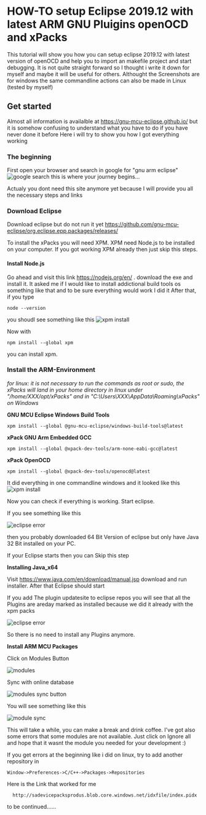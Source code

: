 
# HOW-TO setup Eclipse 2019.12 with latest ARM GNU Pluigins openOCD and xPacks

This tutorial will show you how you can setup eclipse 2019.12 with latest version of openOCD and help you to import an makefile project and start debugging. It is not quite straight forward so I thought i write it down for myself and maybe it will be useful for others.
 Althought the Screenshots are for windows the same commandline actions can also be made in Linux (tested by myself)

## Get started
Almost all information is availalble at 
https://gnu-mcu-eclipse.github.io/
but it is somehow confusing to understand what you have to do if you have never done it before
Here i will try to show you how I got everything working

### The beginning
First open your browser and search in google for "gnu arm eclipse"
![google search](./images/google_search.png)
this is where your journey begins...

Actualy you dont need this site anymore yet because I will provide you all the necessary steps and links

### Download Eclipse
Download eclipse but do not run it yet
https://github.com/gnu-mcu-eclipse/org.eclipse.epp.packages/releases/

To install the xPacks you will need XPM. XPM need Node.js to be installed on your computer. If you got working XPM already then just skip this steps. 

#### Install Node.js
Go ahead and visit this link https://nodejs.org/en/ . download the exe and install it. It asked me if I would like to install addictional build tools os something like that and to be sure everything would work I did it
After that, if you type 
```
node --version
```
you shoudl see something like this
![xpm install](./images/Unbenannt1.PNG)

Now with 
```
npm install --global xpm
```
you can install xpm.

### Install the ARM-Environment

*for linux: it is not necessary to run the commands as root or sudo, the xPacks will land in your home directory in linux under "/home/XXX/opt/xPacks" and in "C:\Users\XXX\AppData\Roaming\xPacks" on Windows*

__GNU MCU Eclipse Windows Build Tools__
```
xpm install --global @gnu-mcu-eclipse/windows-build-tools@latest
```

__xPack GNU Arm Embedded GCC__
```
xpm install --global @xpack-dev-tools/arm-none-eabi-gcc@latest
```
__xPack OpenOCD__
```
xpm install --global @xpack-dev-tools/openocd@latest
```
It did everything in one commandline windows and it looked like this
![xpm install](./images/Unbenannt4.PNG)

Now you can check if everything is working.
Start eclipse.

If you see something like this

![eclipse error](./images/Unbenannt6.PNG)

then you probably downloaded 64 Bit Version of eclipse but only have Java 32 Bit installed on your PC. 

If your Eclipse starts then you can Skip this step

__Installing Java_x64__

Visit 
https://www.java.com/en/download/manual.jsp
download and run installer. After that Eclipse should start

If you add The plugin updatesite to eclipse repos you will see that all the Plugins are areday marked as installed because we did it already with the xpm packs

![eclipse error](./images/Unbenannt9.PNG)

So there is no need to install any Plugins anymore.

__Install ARM MCU Packages__

Click on Modules Button

![modules](./images/modules.png)

Sync with online database

![modules sync button](./images/modules_refresh.png)

You will see something like this

![module sync](./images/Unbenannt10.PNG)

This will take a while, you can make a break and drink coffee.
 I've got also some errors that some modules are not available. Just click on Ignore all and hope that it wasnt the module you needed for your development :)

If you get errors at the beginning like i did on linux, try to add another repository in 
```
Window->Preferences->C/C++->Packages->Repositories
```
Here is the Link that worked for me
```
  http://sadevicepacksprodus.blob.core.windows.net/idxfile/index.pidx
```
 
to be continued......

 